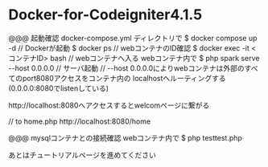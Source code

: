 # Docker-for-Codeigniter4.1.5

@@@ 起動確認
docker-compose.yml ディレクトリで
$ docker compose up -d  // Dockerが起動
$ docker ps // webコンテナのID確認
$ docker exec -it <コンテナID> bash // webコンテナへ入る
webコンテナ内で
$ php spark serve --host 0.0.0.0 // サーバ起動
// --host 0.0.0.0によりwebコンテナは外部のすべてのport8080アクセスをコンテナ内の
localhostへルーティングする(0.0.0.0:8080でlistenしている)

http://localhost:8080へアクセスするとwelcomページに繋がる

// to home.php
http://localhost:8080/home

@@@ mysqlコンテナとの接続確認
webコンテナ内で
$ php testtest.php

あとはチュートリアルページを進めてください
